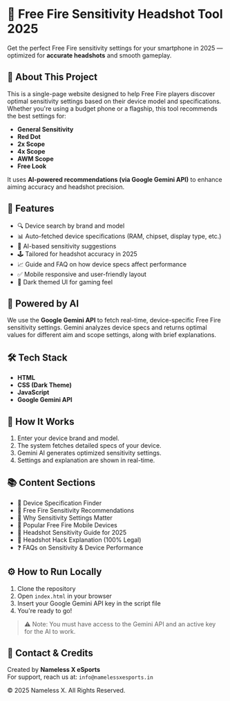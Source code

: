 # 🔫 Free Fire Sensitivity Headshot Tool 2025

Get the perfect Free Fire sensitivity settings for your smartphone in 2025 — optimized for **accurate headshots** and smooth gameplay.

## 🧠 About This Project

This is a single-page website designed to help Free Fire players discover optimal sensitivity settings based on their device model and specifications. Whether you're using a budget phone or a flagship, this tool recommends the best settings for:

- **General Sensitivity**
- **Red Dot**
- **2x Scope**
- **4x Scope**
- **AWM Scope**
- **Free Look**

It uses **AI-powered recommendations (via Google Gemini API)** to enhance aiming accuracy and headshot precision.

## 📱 Features

- 🔍 Device search by brand and model  
- 📊 Auto-fetched device specifications (RAM, chipset, display type, etc.)  
- 🧠 AI-based sensitivity suggestions  
- 🕹 Tailored for headshot accuracy in 2025  
- 📈 Guide and FAQ on how device specs affect performance  
- ✅ Mobile responsive and user-friendly layout  
- 🌙 Dark themed UI for gaming feel

## 🤖 Powered by AI

We use the **Google Gemini API** to fetch real-time, device-specific Free Fire sensitivity settings. Gemini analyzes device specs and returns optimal values for different aim and scope settings, along with brief explanations.

## 🛠 Tech Stack

- **HTML**
- **CSS (Dark Theme)**
- **JavaScript**
- **Google Gemini API**

## 🔑 How It Works

1. Enter your device brand and model.
2. The system fetches detailed specs of your device.
3. Gemini AI generates optimized sensitivity settings.
4. Settings and explanation are shown in real-time.

## 📚 Content Sections

- 📌 Device Specification Finder  
- 🎯 Free Fire Sensitivity Recommendations  
- 📖 Why Sensitivity Settings Matter  
- 📱 Popular Free Fire Mobile Devices  
- 📅 Headshot Sensitivity Guide for 2025  
- 🧠 Headshot Hack Explanation (100% Legal)  
- ❓ FAQs on Sensitivity & Device Performance  

## ⚙️ How to Run Locally

1. Clone the repository  
2. Open `index.html` in your browser  
3. Insert your Google Gemini API key in the script file  
4. You're ready to go!

> ⚠️ Note: You must have access to the Gemini API and an active key for the AI to work.

## 📩 Contact & Credits

Created by **Nameless X eSports**  
For support, reach us at: `info@namelessxesports.in`

© 2025 Nameless X. All Rights Reserved.
